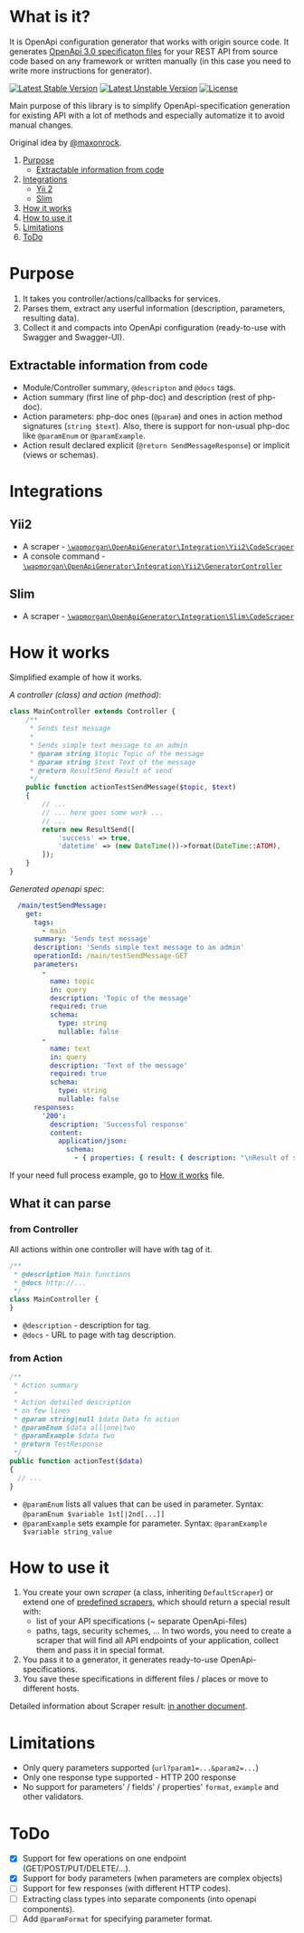 # What is it?
It is OpenApi configuration generator that works with origin source code.
It generates [OpenApi 3.0 specificaton files](https://swagger.io/docs/specification/about/) for your REST API from source code based on any framework or written manually (in this case you need to write more instructions for generator).

[![Latest Stable Version](https://poser.pugx.org/wapmorgan/openapi-generator/v/stable)](https://packagist.org/packages/wapmorgan/openapi-generator)
[![Latest Unstable Version](https://poser.pugx.org/wapmorgan/openapi-generator/v/unstable)](https://packagist.org/packages/wapmorgan/openapi-generator)
[![License](https://poser.pugx.org/wapmorgan/openapi-generator/license)](https://packagist.org/packages/wapmorgan/openapi-generator)

Main purpose of this library is to simplify OpenApi-specification generation for existing API with a lot of methods and especially automatize it to avoid manual changes.

Original idea by [@maxonrock](https://github.com/maxonrock).

1. [Purpose](#purpose)
    - [Extractable information from code](#extractable-information-from-code)
2. [Integrations](#integrations)
    - [Yii 2](#yii2)
    - [Slim](#slim)
3. [How it works](#how-it-works)
4. [How to use it](#how-to-use-it)
5. [Limitations](#limitations)
6. [ToDo](#todo)

# Purpose

1. It takes you controller/actions/callbacks for services.
2. Parses them, extract any userful information (description, parameters, resulting data).
3. Collect it and compacts into OpenApi configuration (ready-to-use with Swagger and Swagger-UI).

## Extractable information from code

- Module/Controller summary, `@descripton` and `@docs` tags.
- Action summary (first line of php-doc) and description (rest of php-doc).
- Action parameters: php-doc ones (`@param`) and ones in action method signatures (`string $text`).
Also, there is support for non-usual php-doc like `@paramEnum` or `@paramExample`.
- Action result declared explicit (`@return SendMessageResponse`) or implicit (views or schemas).

# Integrations
## Yii2

- A scraper - [`\wapmorgan\OpenApiGenerator\Integration\Yii2\CodeScraper`](src/Integration/Yii2/CodeScraper.php)
- A console command - [`\wapmorgan\OpenApiGenerator\Integration\Yii2\GeneratorController`](src/Integration/Yii2/GeneratorController.php)

## Slim

- A scraper - [`\wapmorgan\OpenApiGenerator\Integration\Slim\CodeScraper`](src/Integration/Slim/CodeScraper.php)

# How it works
Simplified example of how it works.

*A controller (class) and action (method)*:
```php
class MainController extends Controller {
    /**
     * Sends test message
     *
     * Sends simple text message to an admin
     * @param string $topic Topic of the message
     * @param string $text Text of the message
     * @return ResultSend Result of send
     */
    public function actionTestSendMessage($topic, $text)
    {
        // ...
        // ... here goes some work ...
        // ...
        return new ResultSend([
            'success' => true,
            'datetime' => (new DateTime())->format(DateTime::ATOM),
        ]);
    }
}
```

*Generated openapi spec*:
```yaml
  /main/testSendMessage:
    get:
      tags:
        - main
      summary: 'Sends test message'
      description: 'Sends simple text message to an admin'
      operationId: /main/testSendMessage-GET
      parameters:
        -
          name: topic
          in: query
          description: 'Topic of the message'
          required: true
          schema:
            type: string
            nullable: false
        -
          name: text
          in: query
          description: 'Text of the message'
          required: true
          schema:
            type: string
            nullable: false
      responses:
        '200':
          description: 'Successful response'
          content:
            application/json:
              schema:
                - { properties: { result: { description: "\nResult of send", type: boolean, nullable: false } } }
```

If your need full process example, go to [How it works](docs/how_it_works.md) file.


## What it can parse
### from Controller

All actions within one controller will have with tag of it.

```php
/**
 * @description Main functions
 * @docs http://...
 */
class MainController {
}
```

- `@description` - description for tag.
- `@docs` - URL to page with tag description.

### from Action

```php
/**
 * Action summary
 *
 * Action detailed description
 * on few lines
 * @param string|null $data Data fo action
 * @paramEnum $data all|one|two
 * @paramExample $data two
 * @return TestResponse
 */
public function actionTest($data)
{
  // ...
}
```

- `@paramEnum` lists all values that can be used in parameter. Syntax: `@paramEnum $variable 1st[|2nd[...]]`
- `@paramExample` sets example for parameter. Syntax: `@paramExample $variable string_value`

# How to use it

1. You create your own _scraper_ (a class, inheriting `DefaultScraper`) or extend one of [predefined scrapers](#integrations), which should return a special result with:
    - list of your API specifications (~ separate OpenApi-files)
    - paths, tags, security schemes, ...
    In two words, you need to create a scraper that will find all API endpoints of your application, collect them and pass it in special format.
2. You pass it to a generator, it generates ready-to-use OpenApi-specifications.
3. You save these specifications in different files / places or move to different hosts.

Detailed information about Scraper result: [in another document](docs/scraper_result.md).

# Limitations
- Only query parameters supported (`url?param1=...&param2=...`)
- Only one response type supported - HTTP 200 response
- No support for parameters' / fields' / properties' `format`, `example` and other validators.

# ToDo
- [x] Support for few operations on one endpoint (GET/POST/PUT/DELETE/...).
- [x] Support for body parameters (when parameters are complex objects)
- [ ] Support for few responses (with different HTTP codes).
- [ ] Extracting class types into separate components (into openapi components).
- [ ] Add `@paramFormat` for specifying parameter format.
